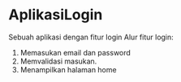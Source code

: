 # AplikasiLogin
Sebuah aplikasi dengan fitur login
Alur fitur login:
1. Memasukan email dan password 
2. Memvalidasi masukan.
3. Menampilkan halaman home
